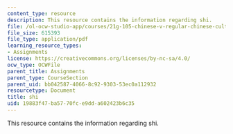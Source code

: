 ```yaml
---
content_type: resource
description: This resource contains the information regarding shi.
file: /ol-ocw-studio-app/courses/21g-105-chinese-v-regular-chinese-cultures-society-fall-2003/19883f47ba5770fce9dda602423b6c35_MIT21G_105F03_shi.pdf
file_size: 615393
file_type: application/pdf
learning_resource_types:
- Assignments
license: https://creativecommons.org/licenses/by-nc-sa/4.0/
ocw_type: OCWFile
parent_title: Assignments
parent_type: CourseSection
parent_uid: bb042587-4066-8c92-9303-53ec0a112932
resourcetype: Document
title: shi
uid: 19883f47-ba57-70fc-e9dd-a602423b6c35
---
```

This resource contains the information regarding shi.